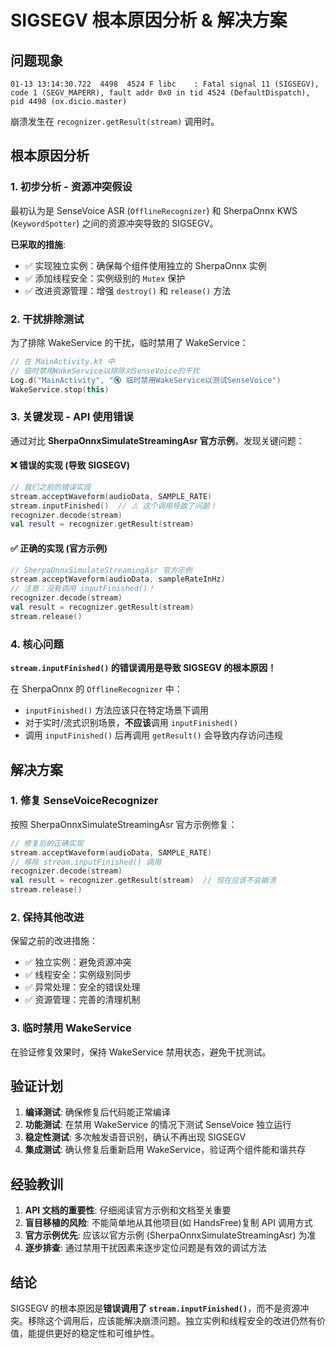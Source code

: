 # SIGSEGV 根本原因分析 & 解决方案

## 问题现象
```
01-13 13:14:30.722  4498  4524 F libc    : Fatal signal 11 (SIGSEGV), code 1 (SEGV_MAPERR), fault addr 0x0 in tid 4524 (DefaultDispatch), pid 4498 (ox.dicio.master)
```
崩溃发生在 `recognizer.getResult(stream)` 调用时。

## 根本原因分析

### 1. 初步分析 - 资源冲突假设
最初认为是 SenseVoice ASR (`OfflineRecognizer`) 和 SherpaOnnx KWS (`KeywordSpotter`) 之间的资源冲突导致的 SIGSEGV。

**已采取的措施**:
- ✅ 实现独立实例：确保每个组件使用独立的 SherpaOnnx 实例
- ✅ 添加线程安全：实例级别的 `Mutex` 保护
- ✅ 改进资源管理：增强 `destroy()` 和 `release()` 方法

### 2. 干扰排除测试
为了排除 WakeService 的干扰，临时禁用了 WakeService：

```kotlin
// 在 MainActivity.kt 中
// 临时禁用WakeService以排除对SenseVoice的干扰
Log.d("MainActivity", "🔇 临时禁用WakeService以测试SenseVoice")
WakeService.stop(this)
```

### 3. 关键发现 - API 使用错误

通过对比 **SherpaOnnxSimulateStreamingAsr 官方示例**，发现关键问题：

#### ❌ 错误的实现 (导致 SIGSEGV)
```kotlin
// 我们之前的错误实现
stream.acceptWaveform(audioData, SAMPLE_RATE)
stream.inputFinished()  // ⚠️ 这个调用导致了问题！
recognizer.decode(stream)
val result = recognizer.getResult(stream)
```

#### ✅ 正确的实现 (官方示例)
```kotlin
// SherpaOnnxSimulateStreamingAsr 官方示例
stream.acceptWaveform(audioData, sampleRateInHz)
// 注意：没有调用 inputFinished()！
recognizer.decode(stream)
val result = recognizer.getResult(stream)
stream.release()
```

### 4. 核心问题
**`stream.inputFinished()` 的错误调用是导致 SIGSEGV 的根本原因！**

在 SherpaOnnx 的 `OfflineRecognizer` 中：
- `inputFinished()` 方法应该只在特定场景下调用
- 对于实时/流式识别场景，**不应该**调用 `inputFinished()`
- 调用 `inputFinished()` 后再调用 `getResult()` 会导致内存访问违规

## 解决方案

### 1. 修复 SenseVoiceRecognizer
按照 SherpaOnnxSimulateStreamingAsr 官方示例修复：

```kotlin
// 修复后的正确实现
stream.acceptWaveform(audioData, SAMPLE_RATE)
// 移除 stream.inputFinished() 调用
recognizer.decode(stream)
val result = recognizer.getResult(stream)  // 现在应该不会崩溃
stream.release()
```

### 2. 保持其他改进
保留之前的改进措施：
- ✅ 独立实例：避免资源冲突
- ✅ 线程安全：实例级别同步
- ✅ 异常处理：安全的错误处理
- ✅ 资源管理：完善的清理机制

### 3. 临时禁用 WakeService
在验证修复效果时，保持 WakeService 禁用状态，避免干扰测试。

## 验证计划

1. **编译测试**: 确保修复后代码能正常编译
2. **功能测试**: 在禁用 WakeService 的情况下测试 SenseVoice 独立运行
3. **稳定性测试**: 多次触发语音识别，确认不再出现 SIGSEGV
4. **集成测试**: 确认修复后重新启用 WakeService，验证两个组件能和谐共存

## 经验教训

1. **API 文档的重要性**: 仔细阅读官方示例和文档至关重要
2. **盲目移植的风险**: 不能简单地从其他项目(如 HandsFree)复制 API 调用方式
3. **官方示例优先**: 应该以官方示例 (SherpaOnnxSimulateStreamingAsr) 为准
4. **逐步排查**: 通过禁用干扰因素来逐步定位问题是有效的调试方法

## 结论

SIGSEGV 的根本原因是**错误调用了 `stream.inputFinished()`**，而不是资源冲突。移除这个调用后，应该能解决崩溃问题。独立实例和线程安全的改进仍然有价值，能提供更好的稳定性和可维护性。
